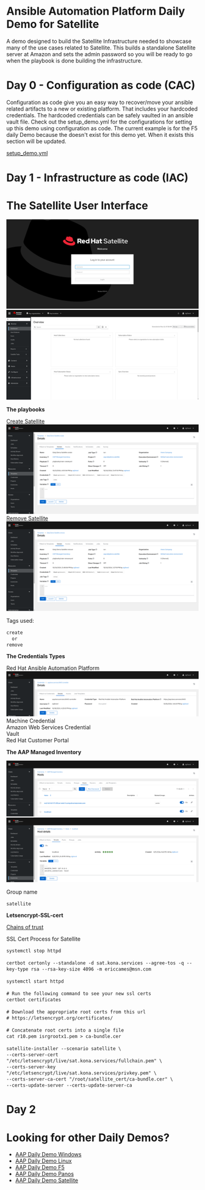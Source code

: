 Ansible Automation Platform Daily Demo for Satellite
=========
A demo designed to build the Satellite Infrastructure needed to showcase many of the use cases related to Satellite.  This builds a standalone Satellite server at Amazon and sets the admin password so you will be ready to go when the playbook is done building the infrastructure.

Day 0 - Configuration as code (CAC)
=========
Configuration as code give you an easy way to recover/move your ansible related artifacts to a new or existing platform.  That includes your hardcoded credentials.  The hardcoded credentials can be safely vaulted in an ansible vault file.  Check out the setup_demo.yml for the configurations for setting up this demo using configuration as code.  The current example is for the F5 daily Demo because the doesn't exist for this demo yet.  When it exists this section will be updated.

[setup_demo.yml](https://github.com/ericcames/aap.dailydemo.satellite/blob/main/playbooks/setup_demo.yml "setup_demo.yml")<br>

Day 1 - Infrastructure as code (IAC)
=========

# The Satellite User Interface

![alt text](https://github.com/ericcames/aap.dailydemo.satellite/blob/main/images/satuipre.png "Pre Login")
![alt text](https://github.com/ericcames/aap.dailydemo.satellite/blob/main/images/satuipost.png "Post Login")

**The playbooks**

[Create Satellite](https://github.com/ericcames/aap.dailydemo.satellite/blob/main/playbooks/main-create.yml "main-create.yml")<br>
![alt text](https://github.com/ericcames/aap.dailydemo.satellite/blob/main/images/satjobcreate.png "Create")<br>
[Remove Satellite](https://github.com/ericcames/aap.dailydemo.satellite/blob/main/playbooks/main-remove.yml "main-remove.yml")<br>
![alt text](https://github.com/ericcames/aap.dailydemo.satellite/blob/main/images/satjobremove.png "Remove")<br>

Tags used:
```
create
  or
remove
```

**The Credentials Types**

Red Hat Ansible Automation Platform<br>
![alt text](https://github.com/ericcames/aap.dailydemo.satellite/blob/main/images/satrhapcred.png "")<br>
Machine Credential<br>
Amazon Web Services Credential<br>
Vault<br>
Red Hat Customer Portal<br>

**The AAP Managed Inventory**

![alt text](https://github.com/ericcames/aap.dailydemo.satellite/blob/main/images/satinventory.png "AAP Managed Inventory")<br>
![alt text](https://github.com/ericcames/aap.dailydemo.satellite/blob/main/images/satlocalhost.png "localhost")<br>

Group name
```
satellite
```

**Letsencrypt-SSL-cert**

[Chains of trust](https://letsencrypt.org/certificates/ "Chains of trust")<br>

SSL Cert Process for Satellite
```
systemctl stop httpd

certbot certonly --standalone -d sat.kona.services --agree-tos -q --key-type rsa --rsa-key-size 4096 -m ericcames@msn.com

systemctl start httpd

# Run the following command to see your new ssl certs
certbot certificates

# Download the appropriate root certs from this url
# https://letsencrypt.org/certificates/

# Concatenate root certs into a single file
cat r10.pem isrgrootx1.pem > ca-bundle.cer

satellite-installer --scenario satellite \
--certs-server-cert "/etc/letsencrypt/live/sat.kona.services/fullchain.pem" \
--certs-server-key "/etc/letsencrypt/live/sat.kona.services/privkey.pem" \
--certs-server-ca-cert "/root/satellite_cert/ca-bundle.cer" \
--certs-update-server --certs-update-server-ca
```

Day 2
=========

Looking for other Daily Demos?
=========

- [AAP Daily Demo Windows](https://github.com/ericcames/aap.dailydemo.windows "AAP Daily Demo Windows")
- [AAP Daily Demo Linux](https://github.com/ericcames/aap.dailydemo.linux "AAP Daily Demo Linux")
- [AAP Daily Demo F5](https://github.com/ericcames/aap.dailydemo.F5 "AAP Daily Demo F5")
- [AAP Daily Demo Panos](https://github.com/ericcames/aap.dailydemo.Panos "AAP Daily Demo Panos")
- [AAP Daily Demo Satellite](https://github.com/ericcames/aap.dailydemo.satellite "AAP Daily Demo Satellite")
